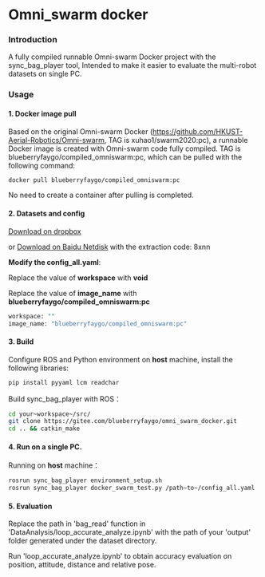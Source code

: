 # Omni_swarm docker

### Introduction

A fully compiled runnable Omni-swarm Docker project with the sync_bag_player tool, Intended to make it easier to evaluate the multi-robot datasets on single PC.

### Usage

#### 1. Docker image pull

Based on the original Omni-swarm Docker (https://github.com/HKUST-Aerial-Robotics/Omni-swarm, TAG is xuhao1/swarm2020:pc), a runnable Docker image is created with Omni-swarm code fully compiled. TAG is blueberryfaygo/compiled_omniswarm:pc, which can be pulled with the following command:

```bash
docker pull blueberryfaygo/compiled_omniswarm:pc
```

No need to create a container after pulling is completed.

#### 2. Datasets and config

[Download on dropbox](https://www.dropbox.com/sh/w5yagas06a9r14d/AACdKgMfCCg07M6jr6Ipmus1a?dl=0)

or [Download on Baidu Netdisk](https://pan.baidu.com/s/1qeQ-NllqrElAl8Cd-ULDRw?pwd=8xnn) with the extraction code: 8xnn 

**Modify the config_all.yaml**:

Replace the  value of **workspace** with **void**

Replace the  value of **image_name** with **blueberryfaygo/compiled_omniswarm:pc**

```bash
workspace: ""
image_name: "blueberryfaygo/compiled_omniswarm:pc"
```

#### 3. Build

Configure ROS and Python environment on **host** machine, install the following libraries:

```bash
pip install pyyaml lcm readchar
```

Build sync_bag_player with ROS：

```bash
cd your~workspace~/src/
git clone https://gitee.com/blueberryfaygo/omni_swarm_docker.git
cd .. && catkin_make
```

#### 4. Run on a single PC.

Running on **host** machine：

```bash
rosrun sync_bag_player environment_setup.sh
rosrun sync_bag_player docker_swarm_test.py /path~to~/config_all.yaml
```

#### 5. Evaluation

Replace the path in 'bag_read' function in 'DataAnalysis/loop_accurate_analyze.ipynb' with the path of your 'output' folder generated under the dataset directory.

Run 'loop_accurate_analyze.ipynb' to obtain accuracy evaluation on position, attitude, distance and relative pose.
